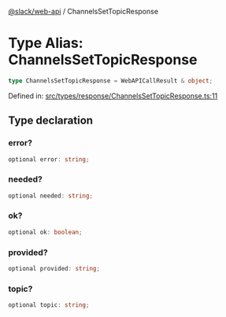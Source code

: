 [@slack/web-api](../index.md) / ChannelsSetTopicResponse

# Type Alias: ChannelsSetTopicResponse

```ts
type ChannelsSetTopicResponse = WebAPICallResult & object;
```

Defined in: [src/types/response/ChannelsSetTopicResponse.ts:11](https://github.com/slackapi/node-slack-sdk/blob/main/packages/web-api/src/types/response/ChannelsSetTopicResponse.ts#L11)

## Type declaration

### error?

```ts
optional error: string;
```

### needed?

```ts
optional needed: string;
```

### ok?

```ts
optional ok: boolean;
```

### provided?

```ts
optional provided: string;
```

### topic?

```ts
optional topic: string;
```
